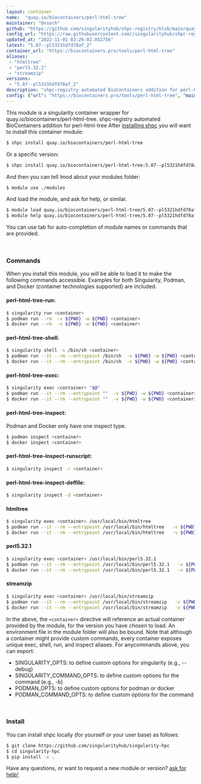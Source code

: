 ```yaml
---
layout: container
name:  "quay.io/biocontainers/perl-html-tree"
maintainer: "@vsoch"
github: "https://github.com/singularityhub/shpc-registry/blob/main/quay.io/biocontainers/perl-html-tree/container.yaml"
config_url: "https://raw.githubusercontent.com//singularityhub/shpc-registry/main/quay.io/biocontainers/perl-html-tree/container.yaml"
updated_at: "2022-11-01 03:26:02.852756"
latest: "5.07--pl5321hdfd78af_2"
container_url: "https://biocontainers.pro/tools/perl-html-tree"
aliases:
 - "htmltree"
 - "perl5.32.1"
 - "streamzip"
versions:
 - "5.07--pl5321hdfd78af_2"
description: "shpc-registry automated BioContainers addition for perl-html-tree"
config: {"url": "https://biocontainers.pro/tools/perl-html-tree", "maintainer": "@vsoch", "description": "shpc-registry automated BioContainers addition for perl-html-tree", "latest": {"5.07--pl5321hdfd78af_2": "sha256:12924c579c7b9798745ea533c8f838448c915179bcfca5dbb65c75ae34742a5a"}, "tags": {"5.07--pl5321hdfd78af_2": "sha256:12924c579c7b9798745ea533c8f838448c915179bcfca5dbb65c75ae34742a5a"}, "docker": "quay.io/biocontainers/perl-html-tree", "aliases": {"htmltree": "/usr/local/bin/htmltree", "perl5.32.1": "/usr/local/bin/perl5.32.1", "streamzip": "/usr/local/bin/streamzip"}}
---
```


This module is a singularity container wrapper for quay.io/biocontainers/perl-html-tree.
shpc-registry automated BioContainers addition for perl-html-tree
After [installing shpc](#install) you will want to install this container module:


```bash
$ shpc install quay.io/biocontainers/perl-html-tree
```

Or a specific version:

```bash
$ shpc install quay.io/biocontainers/perl-html-tree:5.07--pl5321hdfd78af_2
```

And then you can tell lmod about your modules folder:

```bash
$ module use ./modules
```

And load the module, and ask for help, or similar.

```bash
$ module load quay.io/biocontainers/perl-html-tree/5.07--pl5321hdfd78af_2
$ module help quay.io/biocontainers/perl-html-tree/5.07--pl5321hdfd78af_2
```

You can use tab for auto-completion of module names or commands that are provided.

<br>

### Commands

When you install this module, you will be able to load it to make the following commands accessible.
Examples for both Singularity, Podman, and Docker (container technologies supported) are included.

#### perl-html-tree-run:

```bash
$ singularity run <container>
$ podman run --rm  -v ${PWD} -w ${PWD} <container>
$ docker run --rm  -v ${PWD} -w ${PWD} <container>
```

#### perl-html-tree-shell:

```bash
$ singularity shell -s /bin/sh <container>
$ podman run --it --rm --entrypoint /bin/sh  -v ${PWD} -w ${PWD} <container>
$ docker run --it --rm --entrypoint /bin/sh  -v ${PWD} -w ${PWD} <container>
```

#### perl-html-tree-exec:

```bash
$ singularity exec <container> "$@"
$ podman run --it --rm --entrypoint ""  -v ${PWD} -w ${PWD} <container> "$@"
$ docker run --it --rm --entrypoint ""  -v ${PWD} -w ${PWD} <container> "$@"
```

#### perl-html-tree-inspect:

Podman and Docker only have one inspect type.

```bash
$ podman inspect <container>
$ docker inspect <container>
```

#### perl-html-tree-inspect-runscript:

```bash
$ singularity inspect -r <container>
```

#### perl-html-tree-inspect-deffile:

```bash
$ singularity inspect -d <container>
```


#### htmltree

```bash
$ singularity exec <container> /usr/local/bin/htmltree
$ podman run --it --rm --entrypoint /usr/local/bin/htmltree   -v ${PWD} -w ${PWD} <container> -c " $@"
$ docker run --it --rm --entrypoint /usr/local/bin/htmltree   -v ${PWD} -w ${PWD} <container> -c " $@"
```


#### perl5.32.1

```bash
$ singularity exec <container> /usr/local/bin/perl5.32.1
$ podman run --it --rm --entrypoint /usr/local/bin/perl5.32.1   -v ${PWD} -w ${PWD} <container> -c " $@"
$ docker run --it --rm --entrypoint /usr/local/bin/perl5.32.1   -v ${PWD} -w ${PWD} <container> -c " $@"
```


#### streamzip

```bash
$ singularity exec <container> /usr/local/bin/streamzip
$ podman run --it --rm --entrypoint /usr/local/bin/streamzip   -v ${PWD} -w ${PWD} <container> -c " $@"
$ docker run --it --rm --entrypoint /usr/local/bin/streamzip   -v ${PWD} -w ${PWD} <container> -c " $@"
```



In the above, the `<container>` directive will reference an actual container provided
by the module, for the version you have chosen to load. An environment file in the
module folder will also be bound. Note that although a container
might provide custom commands, every container exposes unique exec, shell, run, and
inspect aliases. For anycommands above, you can export:

 - SINGULARITY_OPTS: to define custom options for singularity (e.g., --debug)
 - SINGULARITY_COMMAND_OPTS: to define custom options for the command (e.g., -b)
 - PODMAN_OPTS: to define custom options for podman or docker
 - PODMAN_COMMAND_OPTS: to define custom options for the command

<br>

### Install

You can install shpc locally (for yourself or your user base) as follows:

```bash
$ git clone https://github.com/singularityhub/singularity-hpc
$ cd singularity-hpc
$ pip install -e .
```

Have any questions, or want to request a new module or version? [ask for help!](https://github.com/singularityhub/singularity-hpc/issues)